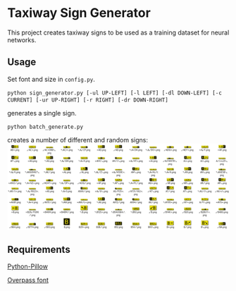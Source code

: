 # Taxiway Sign Generator

This project creates taxiway signs to be used as a training dataset for neural networks.

## Usage

Set font and size in `config.py`.
```
python sign_generator.py [-ul UP-LEFT] [-l LEFT] [-dl DOWN-LEFT] [-c CURRENT] [-ur UP-RIGHT] [-r RIGHT] [-dr DOWN-RIGHT]
```

generates a single sign.

```
python batch_generate.py
```
creates a number of different and random signs:
![examples](/img/examples.png)

## Requirements

[Python-Pillow](https://github.com/python-pillow/Pillow)

[Overpass font](https://github.com/RedHatOfficial/Overpass)
